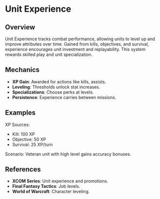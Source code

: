 # Unit Experience

## Overview
Unit Experience tracks combat performance, allowing units to level up and improve attributes over time. Gained from kills, objectives, and survival, experience encourages unit investment and replayability. This system rewards skilled play and unit specialization.

## Mechanics
- **XP Gain**: Awarded for actions like kills, assists.
- **Leveling**: Thresholds unlock stat increases.
- **Specializations**: Choose perks at levels.
- **Persistence**: Experience carries between missions.

## Examples

XP Sources:
- Kill: 100 XP
- Objective: 50 XP
- Survival: 25 XP/turn

Scenario: Veteran unit with high level gains accuracy bonuses.

## References
- **XCOM Series**: Unit experience and promotions.
- **Final Fantasy Tactics**: Job levels.
- **World of Warcraft**: Character leveling.